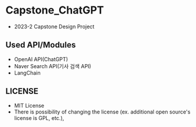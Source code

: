 # Capstone_ChatGPT
- 2023-2 Capstone Design Project

## Used API/Modules
- OpenAI API(ChatGPT)
- Naver Search API(기사 검색 API)
- LangChain

## LICENSE
- MIT License
- There is possibility of changing the license (ex. additional open source's license is GPL, etc.), 